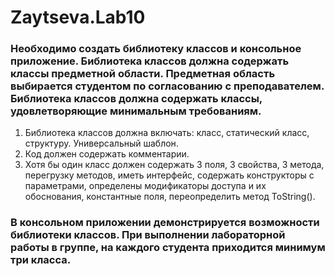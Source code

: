# Zaytseva.Lab10
### Необходимо создать библиотеку классов и консольное приложение. Библиотека классов должна содержать классы предметной области. Предметная область выбирается студентом по согласованию с преподавателем. Библиотека классов должна содержать классы, удовлетворяющие минимальным требованиям.
1) Библиотека классов должна включать: класс, статический класс, структуру. Универсальный шаблон.
2) Код должен содержать комментарии.   
3) Хотя бы один класс должен содержать 3 поля, 3 свойства, 3 метода, перегрузку методов, иметь интерфейс, содержать конструкторы с параметрами, определены модификаторы доступа и их обоснования, константные поля, переопределить метод ToString().
### В консольном приложении демонстрируется возможности библиотеки классов. При выполнении лабораторной работы в группе, на каждого студента приходится минимум три класса.
